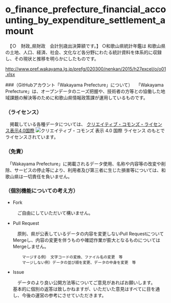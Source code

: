 # o_finance_prefecture_financial_accounting_by_expenditure_settlement_amount
　【Ｏ　財政_県財政　会計別歳出決算額です。】
○和歌山県統計年鑑は
和歌山県の土地、人口、経済、社会、文化など各分野にわたる統計資料を体系的に収録し、その現状と推移を明らかにしたものです。

http://www.pref.wakayama.lg.jp/prefg/020300/nenkan/2015/h27excel/o/o01.xlsx

###（GitHubアカウント「Wakayama Prefecture」について）
　「Wakayama Prefecture」は、オープンデータのニーズ把握や、技術者の方等との協働した地域課題の解決等のために和歌山県情報政策課が運用しているものです。

### （ライセンス）

　掲載している各種データについては、
[クリエイティブ・コモンズ・ライセンス表示4.0国際](https://creativecommons.org/licenses/by/4.0/deed.ja)
![クリエイティブ・コモンズ 表示 4.0 国際 ライセンス](https://licensebuttons.net/l/by/4.0/88x31.png)
のもとでライセンスされています。

### （免責）

　「Wakayama Prefecture」に掲載されるデータ使用、名称や内容等の改変や削除、サービスの停止等により、利用者及び第三者に生じた損害等については、和歌山県は一切責任を負いません。

### （個別機能についての考え方）

- Fork

    　ご自由にしていただいて構いません。

- Pull Request

    　原則、県が公表しているデータの内容を変更しないPull RequestについてMergeし、内容の変更を伴うものや確認作業が膨大となるものについてはMergeしません。

          マージする例）　文字コードの変換、ファイル名の変更　等
          マージしない例）データの並び順を変更、データの中身を変更　等

- Issue

    　データのより良い公開方法等についてご意見があればお願いします。<br />
    基本的に個別の返答は致しかねますが、いただいた意見はすべてに目を通し、今後の運営の参考にさせていただきます。
